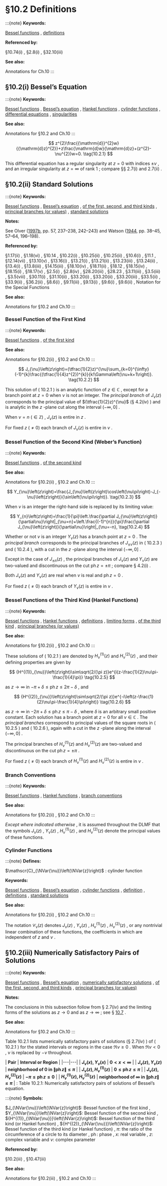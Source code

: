 # §10.2 Definitions

:::{note}
**Keywords:**

[Bessel functions](http://dlmf.nist.gov/search/search?q=Bessel%20functions) , [definitions](http://dlmf.nist.gov/search/search?q=definitions)

**Referenced by:**

§10.74(i) , §2.8(i) , §32.10(iii)

**See also:**

Annotations for Ch.10
:::


## §10.2(i) Bessel’s Equation

:::{note}
**Keywords:**

[Bessel functions](http://dlmf.nist.gov/search/search?q=Bessel%20functions) , [Bessel’s equation](http://dlmf.nist.gov/search/search?q=Bessel%20equation) , [Hankel functions](http://dlmf.nist.gov/search/search?q=Hankel%20functions) , [cylinder functions](http://dlmf.nist.gov/search/search?q=cylinder%20functions) , [differential equations](http://dlmf.nist.gov/search/search?q=differential%20equations) , [singularities](http://dlmf.nist.gov/search/search?q=singularities)

**See also:**

Annotations for §10.2 and Ch.10
:::


<a id="E1"></a>
$$
z^{2}\frac{{\mathrm{d}}^{2}w}{{\mathrm{d}z}^{2}}+z\frac{\mathrm{d}w}{\mathrm{d}z}+(z^{2}-\nu^{2})w=0. \tag{10.2.1}
$$

This differential equation has a regular singularity at $z=0$ with indices $\pm\nu$ , and an irregular singularity at $z=\infty$ of rank $1$ ; compare §§ 2.7(i) and 2.7(ii) .


## §10.2(ii) Standard Solutions

:::{note}
**Keywords:**

[Bessel functions](http://dlmf.nist.gov/search/search?q=Bessel%20functions) , [Bessel’s equation](http://dlmf.nist.gov/search/search?q=Bessel%20equation) , [of the first, second, and third kinds](http://dlmf.nist.gov/search/search?q=of%20the%20first%2C%20second%2C%20and%20third%20kinds) , [principal branches (or values)](http://dlmf.nist.gov/search/search?q=principal%20branches%20%28or%20values%29) , [standard solutions](http://dlmf.nist.gov/search/search?q=standard%20solutions)

**Notes:**

See Olver ([1997b](./bib/O.html#bib1809 "Asymptotics and Special Functions"), pp. 57, 237–238, 242–243) and Watson ([1944](./bib/W.html#bib2380 "A Treatise on the Theory of Bessel Functions"), pp. 38–45, 57–64, 196–198).

**Referenced by:**

§1.17(ii) , §1.18(vi) , §10.14 , §10.22(i) , §10.25(ii) , §10.25(ii) , §10.6(i) , §11.1 , §12.14(vii) , §13.10(v) , §13.16(i) , §13.21(i) , §13.21(ii) , §13.23(iii) , §13.24(ii) , §13.4(i) , §13.8(iii) , §14.15(iii) , §18.10(iv) , §18.11(ii) , §18.12 , §18.15(iv) , §18.15(i) , §18.17(v) , §2.5(i) , §2.8(iv) , §28.20(iii) , §28.23 , §3.11(iii) , §3.5(iii) , §3.5(viii) , §30.11(i) , §31.10(ii) , §33.20(i) , §33.20(ii) , §33.20(iii) , §33.5(ii) , §33.9(ii) , §36.2(ii) , §8.6(i) , §9.11(iii) , §9.13(i) , §9.6(i) , §9.6(ii) , Notation for the Special Functions

**See also:**

Annotations for §10.2 and Ch.10
:::


### Bessel Function of the First Kind

:::{note}
**Keywords:**

[Bessel functions](http://dlmf.nist.gov/search/search?q=Bessel%20functions) , [of the first kind](http://dlmf.nist.gov/search/search?q=of%20the%20first%20kind)

**See also:**

Annotations for §10.2(ii) , §10.2 and Ch.10
:::


<a id="E2"></a>
$$
J_{\nu}\left(z\right)=(\tfrac{1}{2}z)^{\nu}\sum_{k=0}^{\infty}(-1)^{k}\frac{(\tfrac{1}{4}z^{2})^{k}}{k!\Gamma\left(\nu+k+1\right)}. \tag{10.2.2}
$$

This solution of ( 10.2.1 ) is an analytic function of $z\in\mathbb{C}$ , except for a branch point at $z=0$ when $\nu$ is not an integer. The *principal branch* of $J_{\nu}\left(z\right)$ corresponds to the principal value of $(\tfrac{1}{2}z)^{\nu}$ (§ 4.2(iv) ) and is analytic in the $z$ -plane cut along the interval $(-\infty,0]$ .

When $\nu=n$ $(\in\mathbb{Z})$ , $J_{\nu}\left(z\right)$ is entire in $z$ .

For fixed $z$ $(\neq 0)$ each branch of $J_{\nu}\left(z\right)$ is entire in $\nu$ .


### Bessel Function of the Second Kind (Weber’s Function)

:::{note}
**Keywords:**

[Bessel functions](http://dlmf.nist.gov/search/search?q=Bessel%20functions) , [of the second kind](http://dlmf.nist.gov/search/search?q=of%20the%20second%20kind)

**See also:**

Annotations for §10.2(ii) , §10.2 and Ch.10
:::


<a id="E3"></a>
$$
Y_{\nu}\left(z\right)=\frac{J_{\nu}\left(z\right)\cos\left(\nu\pi\right)-J_{-\nu}\left(z\right)}{\sin\left(\nu\pi\right)}. \tag{10.2.3}
$$

When $\nu$ is an integer the right-hand side is replaced by its limiting value:


<a id="E4"></a>
$$
Y_{n}\left(z\right)=\frac{1}{\pi}\left.\frac{\partial J_{\nu}\left(z\right)}{\partial\nu}\right|_{\nu=n}+\left.\frac{(-1)^{n}}{\pi}\frac{\partial J_{\nu}\left(z\right)}{\partial\nu}\right|_{\nu=-n}, \tag{10.2.4}
$$

Whether or not $\nu$ is an integer $Y_{\nu}\left(z\right)$ has a branch point at $z=0$ . The *principal branch* corresponds to the principal branches of $J_{\pm\nu}\left(z\right)$ in ( 10.2.3 ) and ( 10.2.4 ), with a cut in the $z$ -plane along the interval $(-\infty,0]$ .

Except in the case of $J_{\pm n}\left(z\right)$ , the principal branches of $J_{\nu}\left(z\right)$ and $Y_{\nu}\left(z\right)$ are two-valued and discontinuous on the cut $\operatorname{ph}z=\pm\pi$ ; compare § 4.2(i) .

Both $J_{\nu}\left(z\right)$ and $Y_{\nu}\left(z\right)$ are real when $\nu$ is real and $\operatorname{ph}z=0$ .

For fixed $z$ $(\neq 0)$ each branch of $Y_{\nu}\left(z\right)$ is entire in $\nu$ .


### Bessel Functions of the Third Kind (Hankel Functions)

:::{note}
**Keywords:**

[Bessel functions](http://dlmf.nist.gov/search/search?q=Bessel%20functions) , [Hankel functions](http://dlmf.nist.gov/search/search?q=Hankel%20functions) , [definitions](http://dlmf.nist.gov/search/search?q=definitions) , [limiting forms](http://dlmf.nist.gov/search/search?q=limiting%20forms) , [of the third kind](http://dlmf.nist.gov/search/search?q=of%20the%20third%20kind) , [principal branches (or values)](http://dlmf.nist.gov/search/search?q=principal%20branches%20%28or%20values%29)

**See also:**

Annotations for §10.2(ii) , §10.2 and Ch.10
:::

These solutions of ( 10.2.1 ) are denoted by ${H^{(1)}_{\nu}}\left(z\right)$ and ${H^{(2)}_{\nu}}\left(z\right)$ , and their defining properties are given by


<a id="E5"></a>
$$
{H^{(1)}_{\nu}}\left(z\right)\sim\sqrt{2/(\pi z)}e^{i(z-\frac{1}{2}\nu\pi-\frac{1}{4}\pi)} \tag{10.2.5}
$$

as $z\to\infty$ in $-\pi+\delta\leq\operatorname{ph}z\leq 2\pi-\delta$ , and


<a id="E6"></a>
$$
{H^{(2)}_{\nu}}\left(z\right)\sim\sqrt{2/(\pi z)}e^{-i\left(z-\frac{1}{2}\nu\pi-\frac{1}{4}\pi\right)} \tag{10.2.6}
$$

as $z\to\infty$ in $-2\pi+\delta\leq\operatorname{ph}z\leq\pi-\delta$ , where $\delta$ is an arbitrary small positive constant. Each solution has a branch point at $z=0$ for all $\nu\in\mathbb{C}$ . The *principal branches* correspond to principal values of the square roots in ( 10.2.5 ) and ( 10.2.6 ), again with a cut in the $z$ -plane along the interval $(-\infty,0]$ .

The principal branches of ${H^{(1)}_{\nu}}\left(z\right)$ and ${H^{(2)}_{\nu}}\left(z\right)$ are two-valued and discontinuous on the cut $\operatorname{ph}z=\pm\pi$ .

For fixed $z$ $(\neq 0)$ each branch of ${H^{(1)}_{\nu}}\left(z\right)$ and ${H^{(2)}_{\nu}}\left(z\right)$ is entire in $\nu$ .


### Branch Conventions

:::{note}
**Keywords:**

[Bessel functions](http://dlmf.nist.gov/search/search?q=Bessel%20functions) , [Hankel functions](http://dlmf.nist.gov/search/search?q=Hankel%20functions) , [branch conventions](http://dlmf.nist.gov/search/search?q=branch%20conventions)

**See also:**

Annotations for §10.2(ii) , §10.2 and Ch.10
:::

*Except where indicated otherwise* , it is assumed throughout the DLMF that the symbols $J_{\nu}\left(z\right)$ , $Y_{\nu}\left(z\right)$ , ${H^{(1)}_{\nu}}\left(z\right)$ , and ${H^{(2)}_{\nu}}\left(z\right)$ denote the principal values of these functions.


### Cylinder Functions

:::{note}
**Defines:**

$\mathscr{C}_{\NVar{\nu}}\left(\NVar{z}\right)$ : cylinder function

**Keywords:**

[Bessel functions](http://dlmf.nist.gov/search/search?q=Bessel%20functions) , [Bessel’s equation](http://dlmf.nist.gov/search/search?q=Bessel%20equation) , [cylinder functions](http://dlmf.nist.gov/search/search?q=cylinder%20functions) , [definition](http://dlmf.nist.gov/search/search?q=definition) , [definitions](http://dlmf.nist.gov/search/search?q=definitions) , [standard solutions](http://dlmf.nist.gov/search/search?q=standard%20solutions)

**See also:**

Annotations for §10.2(ii) , §10.2 and Ch.10
:::

The notation $\mathscr{C}_{\nu}\left(z\right)$ denotes $J_{\nu}\left(z\right)$ , $Y_{\nu}\left(z\right)$ , ${H^{(1)}_{\nu}}\left(z\right)$ , ${H^{(2)}_{\nu}}\left(z\right)$ , or any nontrivial linear combination of these functions, the coefficients in which are independent of $z$ and $\nu$ .


## §10.2(iii) Numerically Satisfactory Pairs of Solutions

:::{note}
**Keywords:**

[Bessel functions](http://dlmf.nist.gov/search/search?q=Bessel%20functions) , [Bessel’s equation](http://dlmf.nist.gov/search/search?q=Bessel%20equation) , [numerically satisfactory solutions](http://dlmf.nist.gov/search/search?q=numerically%20satisfactory%20solutions) , [of the first, second, and third kinds](http://dlmf.nist.gov/search/search?q=of%20the%20first%2C%20second%2C%20and%20third%20kinds) , [principal branches (or values)](http://dlmf.nist.gov/search/search?q=principal%20branches%20%28or%20values%29)

**Notes:**

The conclusions in this subsection follow from § 2.7(iv) and the limiting forms of the solutions as $z\to 0$ and as $z\to\infty$ ; see § [10.7](./10.7.md "§10.7 Limiting Forms ‣ Bessel and Hankel Functions ‣ Chapter 10 Bessel Functions") .

**See also:**

Annotations for §10.2 and Ch.10
:::

Table 10.2.1 lists numerically satisfactory pairs of solutions (§ 2.7(iv) ) of ( 10.2.1 ) for the stated intervals or regions in the case $\Re\nu\geq 0$ . When $\Re\nu<0$ , $\nu$ is replaced by $-\nu$ throughout.

<a id="T1"></a>
| **Pair** | **Interval or Region** |
|---|---|
| **$J_{\nu}\left(x\right),Y_{\nu}\left(x\right)$** | **$0<x<\infty$** |
| **$J_{\nu}\left(z\right),Y_{\nu}\left(z\right)$** | **neighborhood of 0 in $\|\operatorname{ph}z\|\leq\pi$** |
| **$J_{\nu}\left(z\right),{H^{(1)}_{\nu}}\left(z\right)$** | **$0\leq\operatorname{ph}z\leq\pi$** |
| **$J_{\nu}\left(z\right),{H^{(2)}_{\nu}}\left(z\right)$** | **$-\pi\leq\operatorname{ph}z\leq 0$** |
| **${H^{(1)}_{\nu}}\left(z\right),{H^{(2)}_{\nu}}\left(z\right)$** | **neighborhood of $\infty$ in $\|\operatorname{ph}z\|\leq\pi$** |
: Table 10.2.1: Numerically satisfactory pairs of solutions of Bessel’s equation.

:::{note}
**Symbols:**

$J_{\NVar{\nu}}\left(\NVar{z}\right)$: Bessel function of the first kind , $Y_{\NVar{\nu}}\left(\NVar{z}\right)$: Bessel function of the second kind , ${H^{(1)}_{\NVar{\nu}}}\left(\NVar{z}\right)$: Bessel function of the third kind (or Hankel function) , ${H^{(2)}_{\NVar{\nu}}}\left(\NVar{z}\right)$: Bessel function of the third kind (or Hankel function) , $\pi$: the ratio of the circumference of a circle to its diameter , $\operatorname{ph}$: phase , $x$: real variable , $z$: complex variable and $\nu$: complex parameter

**Referenced by:**

§10.2(iii) , §10.47(iii)

**See also:**

Annotations for §10.2(iii) , §10.2 and Ch.10
:::
